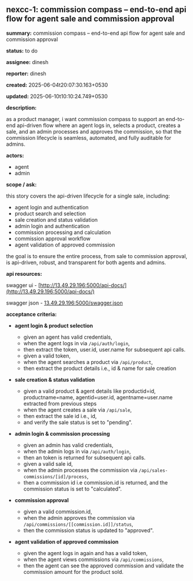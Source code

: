 ## nexcc-1: commission compass – end-to-end api flow for agent sale and commission approval

**summary:** commission compass – end-to-end api flow for agent sale and commission approval

**status:** to do

**assignee:** dinesh

**reporter:** dinesh

**created:** 2025-06-04t20:07:30.163+0530

**updated:** 2025-06-10t10:10:24.749+0530

**description:**

as a product manager, i want commission compass to support an end-to-end api-driven flow where an agent logs in, selects a product, creates a sale, and an admin processes and approves the commission, so that the commission lifecycle is seamless, automated, and fully auditable for admins.

**actors:**

*   agent
*   admin

**scope / ask:**

this story covers the api-driven lifecycle for a single sale, including:

*   agent login and authentication
*   product search and selection
*   sale creation and status validation
*   admin login and authentication
*   commission processing and calculation
*   commission approval workflow
*   agent validation of approved commission

the goal is to ensure the entire process, from sale to commission approval, is api-driven, robust, and transparent for both agents and admins.

**api resources:**

swagger ui - [http://13.49.29.196:5000/api-docs/](http://13.49.29.196:5000/api-docs/)

swagger json - [13.49.29.196:5000/swagger.json](http://13.49.29.196:5000/swagger.json)

**acceptance criteria:**

*   **agent login & product selection**
    *   given an agent has valid credentials,
    *   when the agent logs in via `/api/auth/login`,
    *   then extract the token, user.id, user.name for subsequent api calls.
    *   given a valid token,
    *   when the agent searches a product via `/api/product`,
    *   then extract the product details i.e., id & name for sale creation

*   **sale creation & status validation**
    *   given a valid product & agent details like productid=id, productname=name, agentid=user.id, agentname=user.name extracted from previous steps
    *   when the agent creates a sale via `/api/sale`,
    *   then extract the sale id i.e., id,
    *   and verify the sale status is set to "pending".

*   **admin login & commission processing**
    *   given an admin has valid credentials,
    *   when the admin logs in via `/api/auth/login`,
    *   then an token is returned for subsequent api calls.
    *   given a valid sale id,
    *   when the admin processes the commission via `/api/sales-commissions/[id]/process`,
    *   then a commission id i.e commission.id is returned, and the commission status is set to "calculated".

*   **commission approval**
    *   given a valid commission.id,
    *   when the admin approves the commission via `/api/commissions/[[commission.id]]/status`,
    *   then the commission status is updated to "approved".

*   **agent validation of approved commission**
    *   given the agent logs in again and has a valid token,
    *   when the agent views commissions via `/api/commissions`,
    *   then the agent can see the approved commission and validate the commission amount for the product sold.